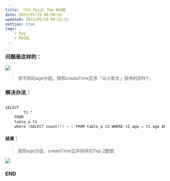 ```yaml
---
title: 「52」Mysql Top N问题
date: 2021/05/19 00:50:51
updated: 2021/05/19 00:51:51
mathjax: true
tags:
    - Day
    - MySQL
---
```



### 问题是这样的：
![](https://crab-1251738482.cos.ap-guangzhou.myqcloud.com/clipboard_20210519_125155.png)

>求不同的age分组，按照createTime正序「从小到大」排序的前N个。

<!--more-->

### 解决办法：

```go

SELECT
        t1.*
    FROM
    table_a t1
    where (SELECT count(*) + 1 FROM table_a t2 WHERE t2.age = t1.age AND t2.create_time > t1.create_time ) <=1 order by create_time desc

```

#### 结果：

> 按照age分组，createTime正序排序的Top 2数据

![](https://crab-1251738482.cos.ap-guangzhou.myqcloud.com/clipboard_20210519_125510.png)


### END

